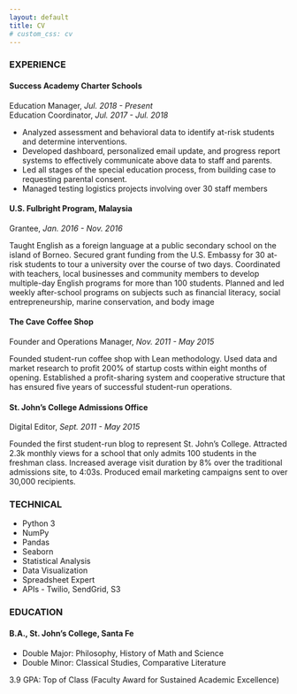 ```yaml
---
layout: default
title: CV
# custom_css: cv
---
```


### EXPERIENCE

#### Success Academy Charter Schools

Education Manager, *Jul. 2018 - Present*  
Education Coordinator, *Jul. 2017 - Jul. 2018*

* Analyzed assessment and behavioral data to identify at-risk students and determine interventions.
* Developed dashboard, personalized email update, and progress report systems to effectively communicate above data to staff and parents.
* Led all stages of the special education process, from building case to requesting parental consent.
* Managed testing logistics projects involving over 30 staff members

#### U.S. Fulbright Program, Malaysia

Grantee, *Jan. 2016 - Nov. 2016*

  Taught English as a foreign language at a public secondary school on the island of Borneo. Secured grant funding from the U.S. Embassy for 30 at-risk students to tour a university over the course of two days. Coordinated with teachers, local businesses and community members to develop multiple-day English programs for more than 100 students. Planned and led weekly after-school programs on subjects such as financial literacy, social entrepreneurship, marine conservation, and body image

#### The Cave Coffee Shop

Founder and Operations Manager, *Nov. 2011 - May 2015*

  Founded student-run coffee shop with Lean methodology. Used data and market research to profit 200% of startup costs within eight months of opening. Established a profit-sharing system and cooperative structure that has ensured five years of successful student-run operations.

#### St. John’s College Admissions Office

Digital Editor, *Sept. 2011 - May 2015*

Founded the first student-run blog to represent St. John’s College. Attracted 2.3k monthly views for a school that only admits 100 students in the freshman class. Increased average visit duration by 8% over the traditional admissions site, to 4:03s. Produced email marketing campaigns sent to over 30,000 recipients.

### TECHNICAL

* Python 3
* NumPy
* Pandas
* Seaborn
* Statistical Analysis
* Data Visualization
* Spreadsheet Expert
* APIs - Twilio, SendGrid, S3

### EDUCATION

#### B.A., St. John’s College, Santa Fe

 * Double Major: Philosophy, History of Math and Science
 * Double Minor: Classical Studies, Comparative Literature

3.9 GPA: Top of Class (Faculty Award for Sustained Academic Excellence)
